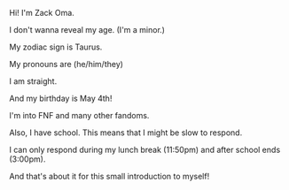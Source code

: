 Hi! I'm Zack Oma.

I don't wanna reveal my age. (I'm a minor.)

My zodiac sign is Taurus.

My pronouns are (he/him/they)

I am straight.

And my birthday is May 4th!

I'm into FNF and many other fandoms.

Also, I have school. This means that I might be slow to respond.

I can only respond during my lunch break (11:50pm) and after school ends (3:00pm).

And that's about it for this small introduction to myself!
